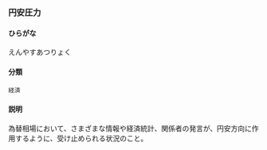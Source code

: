 <div style="display:none;">

## [あ行](securities-terms?id=あ行)

</div>

### 円安圧力

#### ひらがな

えんやすあつりょく

#### 分類

`経済`

#### 説明

為替相場において、さまざまな情報や経済統計、関係者の発言が、円安方向に作用するように、受け止められる状況のこと。

<div style="display:none;">

## [か行](securities-terms?id=か行)
## [さ行](securities-terms?id=さ行)
## [た行](securities-terms?id=た行)
## [な行](securities-terms?id=な行)
## [は行](securities-terms?id=は行)
## [ま行](securities-terms?id=ま行)
## [や行](securities-terms?id=や行)
## [ら行](securities-terms?id=ら行)
## [わ行](securities-terms?id=わ行)
## [英数字・記号](securities-terms?id=英数字・記号)

</div>

